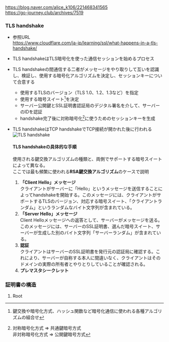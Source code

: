 https://blog.naver.com/alice_k106/221468341565  
https://go-journey.club/archives/7519

### TLS handshake
- 参照URL  
  https://www.cloudflare.com/ja-jp/learning/ssl/what-happens-in-a-tls-handshake/
- TLS handshakeはTLS暗号化を使った通信セッションを始めるプロセス
- TLS handshakeの間通信する二者がメッセージをやり取りして互いを認識し、検証し、使用する暗号化アルゴリズムを決定し、セッションキーについて合意する
  - 使用するTLSのバージョン（TLS 1.0、1.2、1.3など）を指定
  - 使用する暗号スイート[^1]を決定
  - サーバー公開鍵とSSL証明書認証局のデジタル署名を介して、サーバーのIDを認証
  - handshake完了後に対称暗号化[^2]に使うためのセッションキーを生成  
    [^1]:鍵交換や暗号化方式、ハッシュ関数など暗号化通信に使われる各種アルゴリズムの組合せ
    [^2]:対称暗号化方式 ⇒ 共通鍵暗号方式  
    非対称暗号化方式 ⇒ 公開鍵暗号方式
- TLS handshakeはTCP handshakeでTCP接続が開かれた後に行われる
  ![TLS handshake](https://github.com/nutslove/all_I_need/blob/master/Knowledges/SSL(TLS)/image/TLS%20handshake.jpg)

  #### TLS handshakeの具体的な手順
   使用される鍵交換アルゴリズムの種類と、両側でサポートする暗号スイートによって異なる。<br>ここでは最も頻繁に使われる**RSA鍵交換アルゴリズム**のケースで説明  
  1.  **「Client Hello」メッセージ**  
     クライアントがサーバーに「Hello」というメッセージを送信することによってhandshakeを開始する。このメッセージには、クライアントがサポートするTLSのバージョン、対応する暗号スイート、「クライアントランダム」というランダムなバイト文字列が含まれている。
  2.  **「Server Hello」メッセージ**  
     Client Helloメッセージへの返答として、サーバーがメッセージを送る。このメッセージには、サーバーのSSL証明書、選んだ暗号スイート、サーバーが生成した別のバイト文字列「サーバーランダム」が含まれている。
  3. **認証**  
     クライアントはサーバーのSSL証明書を発行元の認証局に確認する。これにより、サーバーが自称する本人に間違いなく、クライアントはそのドメインの実際の所有者とやりとりしていることが確認される。
  4. **プレマスタシークレット**  
     

### 証明書の構造
1. Root